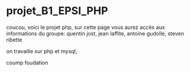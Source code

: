 # projet_B1_EPSI_PHP

coucou, voici le projet php,
sur cette page vous aurez accès aux informations du groupe:
quentin jost, jean laffite, antoine gudolle, steven ribette

on travaille sur php et mysql,

coump foudation
